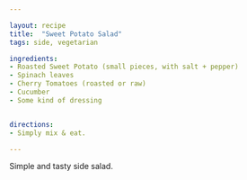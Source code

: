 ```yaml
---

layout: recipe
title:  "Sweet Potato Salad"
tags: side, vegetarian

ingredients:
- Roasted Sweet Potato (small pieces, with salt + pepper)
- Spinach leaves
- Cherry Tomatoes (roasted or raw)
- Cucumber
- Some kind of dressing


directions:
- Simply mix & eat.

---
```


Simple and tasty side salad.